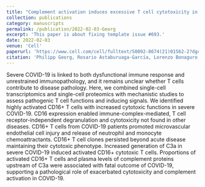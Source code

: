 ```yaml
---
title: "Complement activation induces excessive T cell cytotoxicity in severe COVID-19"
collection: publications
category: manuscripts
permalink: /publication/2022-02-03-Georg
excerpt: 'This paper is about fixing template issue #693.'
date: 2022-02-03
venue: 'Cell'
paperurl: 'https://www.cell.com/cell/fulltext/S0092-8674(21)01562-2?dgcid=raven_jbs_aip_email'
citation: 'Philipp Georg, Rosario Astaburuaga-García, Lorenzo Bonaguro, Sophia Brumhard, Laura Michalick, Lena J Lippert, Tomislav Kostevc, Christiane Gäbel, Maria Schneider, Mathias Streitz, Vadim Demichev, Ioanna Gemünd, Matthias Barone, Pinkus Tober-Lau, Elisa T Helbig, David Hillus, Lev Petrov, Julia Stein, Hannah-Philine Dey, Daniela Paclik, Christina Iwert, Michael Mülleder, Simran Kaur Aulakh, Sonja Djudjaj, Roman D Bülow, Henrik E Mei, Axel R Schulz, Andreas Thiel, Stefan Hippenstiel, Antoine-Emmanuel Saliba, Roland Eils, Irina Lehmann, Marcus A Mall, Sebastian Stricker, Jobst Röhmel, Victor M Corman, Dieter Beule, Emanuel Wyler, Markus Landthaler, Benedikt Obermayer, Saskia von Stillfried, Peter Boor, Münevver Demir, Hans Wesselmann, Norbert Suttorp, Alexander Uhrig, Holger Müller-Redetzky, Jacob Nattermann, Wolfgang M Kuebler, Christian Meisel, Markus Ralser, Joachim L Schultze, Anna C Aschenbrenner, Charlotte Thibeault, Florian Kurth, Leif E Sander, Nils Blüthgen, Birgit Sawitzki. (2022). &quot;Complement activation induces excessive T cell cytotoxicity in severe COVID-19; <i>Cells</i>. 185(3)'
---
```


Severe COVID-19 is linked to both dysfunctional immune response and unrestrained immunopathology, and it remains unclear whether T cells contribute to disease pathology. Here, we combined single-cell transcriptomics and single-cell proteomics with mechanistic studies to assess pathogenic T cell functions and inducing signals. We identified highly activated CD16+ T cells with increased cytotoxic functions in severe COVID-19. CD16 expression enabled immune-complex-mediated, T cell receptor-independent degranulation and cytotoxicity not found in other diseases. CD16+ T cells from COVID-19 patients promoted microvascular endothelial cell injury and release of neutrophil and monocyte chemoattractants. CD16+ T cell clones persisted beyond acute disease maintaining their cytotoxic phenotype. Increased generation of C3a in severe COVID-19 induced activated CD16+ cytotoxic T cells. Proportions of activated CD16+ T cells and plasma levels of complement proteins upstream of C3a were associated with fatal outcome of COVID-19, supporting a pathological role of exacerbated cytotoxicity and complement activation in COVID-19.